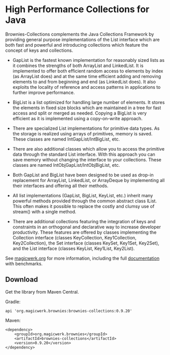 # High Performance Collections for Java


Brownies-Collections complements the Java Collections Framework by providing general purpose implementations of the List interface which are both fast and powerful and introducing collections which feature the concept of keys and collections.

-    GapList is the fastest known implementation for reasonably sized lists as it combines the strengths of both ArrayList and LinkedList. It is implemented to offer both efficient random access to elements by index (as ArrayList does) and at the same time efficient adding and removing elements to and from beginning and end (as LinkedList does). It also exploits the locality of reference and access patterns in applications to further improve performance.

-    BigList is a list optimized for handling large number of elements. It stores the elements in fixed size blocks which are maintained in a tree for fast access and split or merged as needed. Copying a BigList is very efficient as it is implemented using a copy-on-write approach.

-    There are specialized List implementations for primitive data types. As the storage is realized using arrays of primitives, memory is saved. These classes are named IntGapList/IntBigList, etc.

-    There are also additional classes which allow you to access the primitive data through the standard List interface. With this approach you can save memory without changing the interface to your collections. These classes are named IntObjGapList/IntObjBigList, etc.

-    Both GapList and BigList have been designed to be used as drop-in replacement for ArrayList, LinkedList, or ArrayDeque by implementing all their interfaces and offering all their methods.

-    All list implementations (GapList, BigList, KeyList, etc.) inherit many powerful methods provided through the common abstract class IList. This often makes it possible to replace the costly and clumsy use of stream() with a single method.

-    There are additional collections featuring the integration of keys and constraints in an orthogonal and declarative way to increase developer productivity. These features are offered by classes implementing the Collection interface (classes KeyCollection, Key1Collection, Key2Collection), the Set interface (classes KeySet, Key1Set, Key2Set), and the List interface (classes KeyList, Key1List, Key2List).


See [magicwerk.org](http://www.magicwerk.org/page-collections-overview.html) for more information,
including the full [documentation](http://www.magicwerk.org/page-collections-documentation.html) with benchmarks.



## Download

Get the library from Maven Central.

Gradle:

```
api 'org.magicwerk.brownies:brownies-collections:0.9.20' 
```

Maven:

```
<dependency>
	<groupId>org.magicwerk.brownies</groupId>
	<artifactId>brownies-collections</artifactId>
	<version>0.9.20</version>
</dependency>
```
